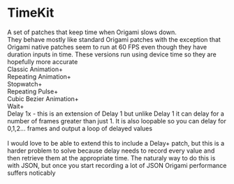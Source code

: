 # TimeKit
A set of patches that keep time when Origami slows down. <br />
They behave mostly like standard Origami patches with the exception that Origami native patches seem to run at 60 FPS even though they have duration inputs in time. These versions run using device time so they are hopefully more accurate
<br />
Classic Animation+ <br />
Repeating Animation+ <br />
Stopwatch+ <br />
Repeating Pulse+ <br />
Cubic Bezier Animation+ <br />
Wait+ <br />
Delay 1x - this is an extension of Delay 1 but unlike Delay 1 it can delay for a number of frames greater than just 1. It is also loopable so you can delay for 0,1,2... frames and output a loop of delayed values <br />
<br />
I would love to be able to extend this to include a Delay+ patch, but this is a harder problem to solve because delay needs to record every value and then retrieve them at the appropriate time. The naturaly way to do this is with JSON, but once you start recording a lot of JSON Origami performance suffers noticably
